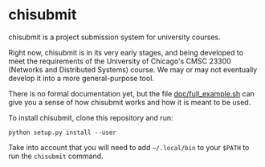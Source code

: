 chisubmit
=========

chisubmit is a project submission system for university courses.

Right now, chisubmit is in its very early stages, and being developed to meet the requirements of the University of Chicago's CMSC 23300 (Networks and Distributed Systems) course. We may or may not eventually develop it into a more general-purpose tool.

There is no formal documentation yet, but the file [doc/full_example.sh](doc/full_example.sh) can give you a sense of how chisubmit works and how it is meant to be used.

To install chisubmit, clone this repository and run:

    python setup.py install --user
    
Take into account that you will need to add `~/.local/bin` to your `$PATH` to run the `chisubmit` command.
